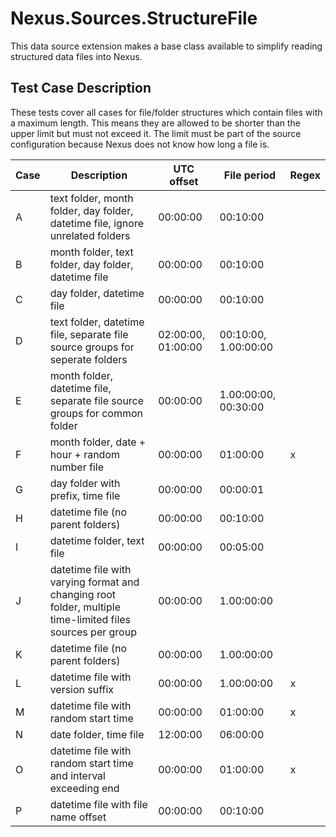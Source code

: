 # Nexus.Sources.StructureFile

This data source extension makes a base class available to simplify reading structured data files into Nexus.

## Test Case Description

These tests cover all cases for file/folder structures which contain files with a maximum length. This means they are allowed to be shorter than the upper limit but must not exceed it. The limit must be part of the source configuration because Nexus does not know how long a file is.

| Case | Description                                                                                               | UTC offset         | File period          | Regex |
| ---- | --------------------------------------------------------------------------------------------------------- | ------------------ | -------------------- | ----- |
| A    | text folder, month folder, day folder, datetime file, ignore unrelated folders                            | 00:00:00           | 00:10:00             |       |
| B    | month folder, text folder, day folder, datetime file                                                      | 00:00:00           | 00:10:00             |       |
| C    | day folder, datetime file                                                                                 | 00:00:00           | 00:10:00             |       |
| D    | text folder, datetime file, separate file source groups for seperate folders                              | 02:00:00, 01:00:00 | 00:10:00, 1.00:00:00 |       |
| E    | month folder, datetime file, separate file source groups for common folder                                | 00:00:00           | 1.00:00:00, 00:30:00 |       |
| F    | month folder, date + hour + random number file                                                            | 00:00:00           | 01:00:00             | x     |
| G    | day folder with prefix, time file                                                                         | 00:00:00           | 00:00:01             |       |
| H    | datetime file (no parent folders)                                                                         | 00:00:00           | 00:10:00             |       |
| I    | datetime folder, text file                                                                                | 00:00:00           | 00:05:00             |       |
| J    | datetime file with varying format and changing root folder, multiple time-limited files sources per group | 00:00:00           | 1.00:00:00           |       |
| K    | datetime file (no parent folders)                                                                         | 00:00:00           | 1.00:00:00           |       |
| L    | datetime file with version suffix                                                                         | 00:00:00           | 1.00:00:00           | x     |
| M    | datetime file with random start time                                                                      | 00:00:00           | 01:00:00             | x     |
| N    | date folder, time file                                                                                    | 12:00:00           | 06:00:00             |       |
| O    | datetime file with random start time and interval exceeding end                                           | 00:00:00           | 01:00:00             | x     |
| P    | datetime file with file name offset                                                                       | 00:00:00           | 00:10:00             |       |
